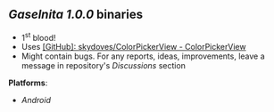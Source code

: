 *Gaselnita 1.0.0* binaries
--------------------------

- 1<sup>st</sup> blood!
- Uses [[GitHub]: skydoves/ColorPickerView - ColorPickerView](https://github.com/skydoves/ColorPickerView)
- Might contain bugs. For any reports, ideas, improvements, leave a message in repository's *Discussions* section

**Platforms**:
- *Android*


